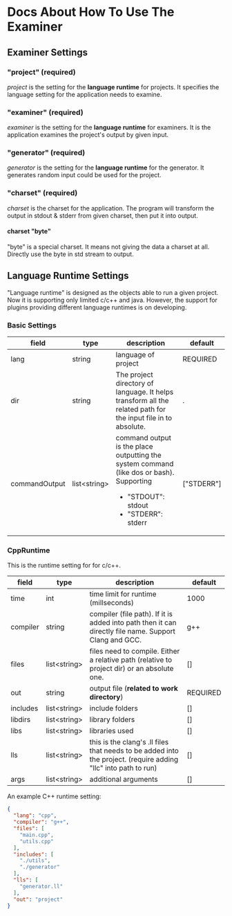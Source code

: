 # Docs About How To Use The Examiner

## Examiner Settings

### "project" (required)

_project_ is the setting for the **language runtime** for projects. It specifies the language setting for the
application needs to examine.

### "examiner" (required)

_examiner_ is the setting for the **language runtime** for examiners. It is the application examines the project's
output by given input.

### "generator" (required)

_generator_ is the setting for the **language runtime** for the generator. It generates random input could be used for
the project.

### "charset" (required)

_charset_ is the charset for the application. The program will transform the output in stdout & stderr from given
charset, then put it into output.

#### charset "byte"

"byte" is a special charset. It means not giving the data a charset at all. Directly use the byte in std stream to
output.

## Language Runtime Settings

"Language runtime" is designed as the objects able to run a given project. Now it is supporting only limited c/c++ and
java. However, the support for plugins providing different language runtimes is on developing.

### Basic Settings

| field         | type           | description                                                                                                                                                | default    |
|---------------|----------------|------------------------------------------------------------------------------------------------------------------------------------------------------------|------------|
| lang          | string         | language of project                                                                                                                                        | REQUIRED |
| dir           | string         | The project directory of language. It helps transform all the related path for the input file in to absolute.                                              | .          |
| commandOutput | list\<string\> | command output is the place outputting the system command (like dos or bash). Supporting <br/> <ul><li>"STDOUT": stdout</li><li>"STDERR": stderr</li></ul> | ["STDERR"] |

### CppRuntime

This is the runtime setting for for c/c++.

| field    | type           | description                                                                                                    | default  |
|----------|----------------|----------------------------------------------------------------------------------------------------------------|----------|
| time     | int            | time limit for runtime (millseconds)                                                                           | 1000     |
| compiler | string         | compiler (file path). If it is added into path then it can directly file name. Support Clang and GCC.          | g++      |
| files    | list\<string\> | files need to compile. Either a relative path (relative to project dir) or an absolute one.                    | []       |
| out      | string         | output file (**related to work directory**)                                                                    | REQUIRED |
| includes | list\<string\> | include folders                                                                                                | []       |
| libdirs  | list\<string\> | library folders                                                                                                | []       |
| libs     | list\<string\> | libraries used                                                                                                 | []       |
| lls      | list\<string\> | this is the clang's .ll files that needs to be added into the project. (require adding "llc" into path to run) | []       |
| args     | list\<string\> | additional arguments                                                                                           | []       |

An example C++ runtime setting:

```json
{
  "lang": "cpp",
  "compiler": "g++",
  "files": [
    "main.cpp",
    "utils.cpp"
  ],
  "includes": [
    "./utils",
    "./generator"
  ],
  "lls": [
    "generator.ll"
  ],
  "out": "project"
}
```

